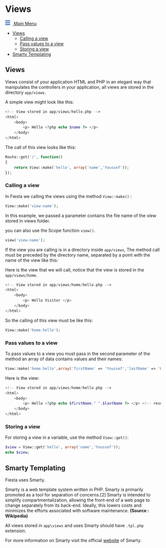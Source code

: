 # Views

[![alt return](https://raw.githubusercontent.com/fiesta-framework/Art/master/Resources/signs.png) Main Menu](https://github.com/fiesta-framework/Docs/tree/3.1/#index)

- [Views](#views)
	- [Calling a view](#calling-a-view)
	- [Pass values to a view](#pass-values-to-a-view)
	- [Storing a view](#storing-a-view)
- [Smarty Templating](#smarty-templating)


## Views

Views consist of your application HTML and PHP in an elegant way that manipulates the controllers in your application, all views are stored in the directory `app/views`.

A simple view might look like this:

```php
<!-- View stored in app/views/hello.php -->
<html>
	<body>
		<p> Hello <?php echo $name ?> </p>
	</body>
</html>
```

The call of this view looks like this:

```php
Route::get('/', function()
{
	return View::make('hello', array('name','Youssef'));
});
```

### Calling a view

In Fiesta we calling the views using the method `View::make()` :

```php
View::make('view-name');
```

In this example, we passed a parameter contains the file name of the view stored in views folder.

you can also use the Scope function `view()`.

```php
view('view-name');
```

If the view you are calling is in a directory inside `app/views`, The method call must be preceded by the directory name, separated by a point with the name of the view like this:

Here is the view that we will call, notice that the view is stored in the `app/views/home`.

```php
<!-- View stored in app/views/home/hello.php -->
<html>
	<body>
		<p> Hello Visitor </p>
	</body>
</html>
```

So the calling of this view must be like this:

```php
View::make('home.hello');
```

### Pass values to a view

To pass values to a view you must pass in the second parameter of the method an array of data contains values and their names:

```php
View::make('home.hello',array('firstName' => 'Youssef','lastName' => 'Had'));
```

Here is the view:

```php
<!-- View stored in app/views/home/hello.php -->
<html>
	<body>
		<p> Hello <?php echo $firstName." ".$lastName ?> </p> <!-- result : Hello Youssef Had -->
	</body>
</html>
```

### Storing a view

For storing a view in a variable, use the method `View::get()`:

```php
$view = View::get('hello', array('name','Youssef'));
echo $view;
```

## Smarty Templating

Fiesta uses Smarty.

Smarty is a web template system written in PHP. Smarty is primarily promoted as a tool for separation of concerns.[2] Smarty is intended to simplify compartmentalization, allowing the front-end of a web page to change separately from its back-end. Ideally, this lowers costs and minimizes the efforts associated with software maintenance. **(Source : Wikipedia)**

All views stored in `app\views` and uses Smarty should have `.tpl.php` extension.

For more information on Smarty visit the official [website](http://www.smarty.net/) of Smarty.

